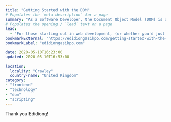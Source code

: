 ```yaml
---
title: "Getting Started with the DOM"
# Populates the `meta description` for a page
summary: "As a Software Developer, the Document Object Model (DOM) is one of the most important concepts worth understanding."
# Populates the opening / `lead` text on a page
lead:
  - "For those starting out in web development, (or whether you'd just like a refresher), Edidiong provides a fab introduction to DOM scripting."
bookmarkExternal: "https://edidiongasikpo.com/getting-started-with-the-dom-ck9u4u82503or6es16p2rx7c1"
bookmarkLabel: "edidiongasikpo.com"

date: 2020-05-10T16:23:00
updated: 2020-05-10T16:53:00

location:
  locality: "Crawley"
  country-name: "United Kingdom"
category:
- "frontend"
- "technology"
- "dom"
- "scripting"
---
```


Thank you Edidiong!


